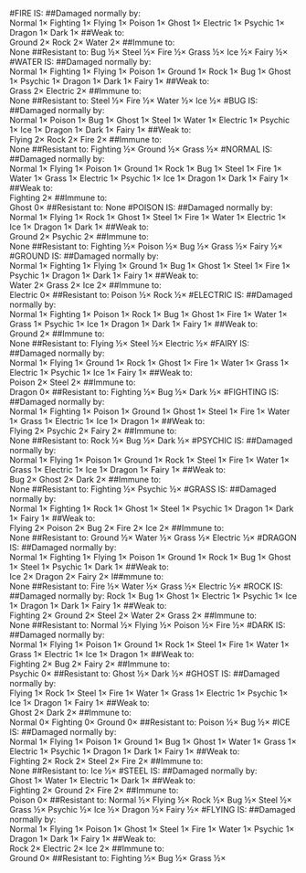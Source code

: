 #FIRE IS:
##Damaged normally by:	
Normal	1×
Fighting	1×
Flying	1×
Poison	1×
Ghost	1×
Electric	1×
Psychic	1×
Dragon	1×
Dark	1×
##Weak to:	
Ground	2×
Rock	2×
Water	2×
##Immune to:	
None
##Resistant to:	
Bug	½×
Steel	½×
Fire	½×
Grass	½×
Ice	½×
Fairy	½×
#WATER IS:
##Damaged normally by:	
Normal	1×
Fighting	1×
Flying	1×
Poison	1×
Ground	1×
Rock	1×
Bug	1×
Ghost	1×
Psychic	1×
Dragon	1×
Dark	1×
Fairy	1×
##Weak to:	
Grass	2×
Electric	2×
##Immune to:	
None
##Resistant to:	
Steel	½×
Fire	½×
Water	½×
Ice	½×
#BUG IS:
##Damaged normally by:	
Normal	1×
Poison	1×
Bug	1×
Ghost	1×
Steel	1×
Water	1×
Electric	1×
Psychic	1×
Ice	1×
Dragon	1×
Dark	1×
Fairy	1×
##Weak to:	
Flying	2×
Rock	2×
Fire	2×
##Immune to:	
None
##Resistant to:	
Fighting	½×
Ground	½×
Grass	½×
#NORMAL IS:
##Damaged normally by:	
Normal	1×
Flying	1×
Poison	1×
Ground	1×
Rock	1×
Bug	1×
Steel	1×
Fire	1×
Water	1×
Grass	1×
Electric	1×
Psychic	1×
Ice	1×
Dragon	1×
Dark	1×
Fairy	1×
##Weak to:	
Fighting	2×
##Immune to:	
Ghost	0×
##Resistant to:	
None
#POISON IS:
##Damaged normally by:	
Normal	1×
Flying	1×
Rock	1×
Ghost	1×
Steel	1×
Fire	1×
Water	1×
Electric	1×
Ice	1×
Dragon	1×
Dark	1×
##Weak to:	
Ground	2×
Psychic	2×
##Immune to:	
None
##Resistant to:	
Fighting	½×
Poison	½×
Bug	½×
Grass	½×
Fairy	½×
#GROUND IS:
##Damaged normally by:	
Normal	1×
Fighting	1×
Flying	1×
Ground	1×
Bug	1×
Ghost	1×
Steel	1×
Fire	1×
Psychic	1×
Dragon	1×
Dark	1×
Fairy	1×
##Weak to:	
Water	2×
Grass	2×
Ice	2×
##Immune to:	
Electric	0×
##Resistant to:	
Poison	½×
Rock	½×
#ELECTRIC IS:
##Damaged normally by:	
Normal	1×
Fighting	1×
Poison	1×
Rock	1×
Bug	1×
Ghost	1×
Fire	1×
Water	1×
Grass	1×
Psychic	1×
Ice	1×
Dragon	1×
Dark	1×
Fairy	1×
##Weak to:	
Ground	2×
##Immune to:	
None
##Resistant to:	
Flying	½×
Steel	½×
Electric	½×
#FAIRY IS:
##Damaged normally by:	
Normal	1×
Flying	1×
Ground	1×
Rock	1×
Ghost	1×
Fire	1×
Water	1×
Grass	1×
Electric	1×
Psychic	1×
Ice	1×
Fairy	1×
##Weak to:	
Poison	2×
Steel	2×
##Immune to:	
Dragon	0×
##Resistant to:	
Fighting	½×
Bug	½×
Dark	½×
#FIGHTING IS:
##Damaged normally by:	
Normal	1×
Fighting	1×
Poison	1×
Ground	1×
Ghost	1×
Steel	1×
Fire	1×
Water	1×
Grass	1×
Electric	1×
Ice	1×
Dragon	1×
##Weak to:	
Flying	2×
Psychic	2×
Fairy	2×
##Immune to:	
None
##Resistant to:	
Rock	½×
Bug	½×
Dark	½×
#PSYCHIC IS:
##Damaged normally by:	
Normal	1×
Flying	1×
Poison	1×
Ground	1×
Rock	1×
Steel	1×
Fire	1×
Water	1×
Grass	1×
Electric	1×
Ice	1×
Dragon	1×
Fairy	1×
##Weak to:	
Bug	2×
Ghost	2×
Dark	2×
##Immune to:	
None
##Resistant to:	
Fighting	½×
Psychic	½×
#GRASS IS:
##Damaged normally by:	
Normal	1×
Fighting	1×
Rock	1×
Ghost	1×
Steel	1×
Psychic	1×
Dragon	1×
Dark	1×
Fairy	1×
##Weak to:	
Flying	2×
Poison	2×
Bug	2×
Fire	2×
Ice	2×
##Immune to:	
None
##Resistant to:	
Ground	½×
Water	½×
Grass	½×
Electric	½×
#DRAGON IS:
##Damaged normally by:	
Normal	1×
Fighting	1×
Flying	1×
Poison	1×
Ground	1×
Rock	1×
Bug	1×
Ghost	1×
Steel	1×
Psychic	1×
Dark	1×
##Weak to:	
Ice	2×
Dragon	2×
Fairy	2×
I##mmune to:	
None
##Resistant to:	
Fire	½×
Water	½×
Grass	½×
Electric	½×
#ROCK IS:
##Damaged normally by:
Rock	1×
Bug	1×
Ghost	1×
Electric	1×
Psychic	1×
Ice	1×
Dragon	1×
Dark	1×
Fairy	1×
##Weak to:	
Fighting	2×
Ground	2×
Steel	2×
Water	2×
Grass	2×
##Immune to:	
None
##Resistant to:	
Normal	½×
Flying	½×
Poison	½×
Fire	½×
#DARK IS:
##Damaged normally by:	
Normal	1×
Flying	1×
Poison	1×
Ground	1×
Rock	1×
Steel	1×
Fire	1×
Water	1×
Grass	1×
Electric	1×
Ice	1×
Dragon	1×
##Weak to:	
Fighting	2×
Bug	2×
Fairy	2×
##Immune to:	
Psychic	0×
##Resistant to:	
Ghost	½×
Dark	½×
#GHOST IS:
##Damaged normally by:	
Flying	1×
Rock	1×
Steel	1×
Fire	1×
Water	1×
Grass	1×
Electric	1×
Psychic	1×
Ice	1×
Dragon	1×
Fairy	1×
##Weak to:	
Ghost	2×
Dark	2×
##Immune to:	
Normal	0×
Fighting	0×
Ground	0×
##Resistant to:	
Poison	½×
Bug	½×
#ICE IS:
##Damaged normally by:	
Normal	1×
Flying	1×
Poison	1×
Ground	1×
Bug	1×
Ghost	1×
Water	1×
Grass	1×
Electric	1×
Psychic	1×
Dragon	1×
Dark	1×
Fairy	1×
##Weak to:	
Fighting	2×
Rock	2×
Steel	2×
Fire	2×
##Immune to:	
None
##Resistant to:	
Ice	½×
#STEEL IS:
##Damaged normally by:	
Ghost	1×
Water	1×
Electric	1×
Dark	1×
##Weak to:	
Fighting	2×
Ground	2×
Fire	2×
##Immune to:	
Poison	0×
##Resistant to:	
Normal	½×
Flying	½×
Rock	½×
Bug	½×
Steel	½×
Grass	½×
Psychic	½×
Ice	½×
Dragon	½×
Fairy	½×
#FLYING IS:
##Damaged normally by:	
Normal	1×
Flying	1×
Poison	1×
Ghost	1×
Steel	1×
Fire	1×
Water	1×
Psychic	1×
Dragon	1×
Dark	1×
Fairy	1×
##Weak to:	
Rock	2×
Electric	2×
Ice	2×
##Immune to:	
Ground	0×
##Resistant to:	
Fighting	½×
Bug	½×
Grass	½×
